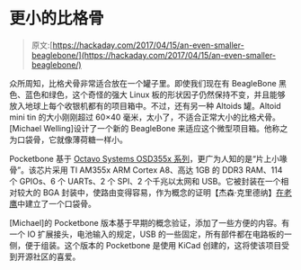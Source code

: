 # 更小的比格骨

> 原文:[https://hackaday.com/2017/04/15/an-even-smaller-beaglebone/](https://hackaday.com/2017/04/15/an-even-smaller-beaglebone/)

众所周知，比格犬骨非常适合放在一个罐子里。即使我们现在有 BeagleBone 黑色、蓝色和绿色，这个奇怪的强大 Linux 板的形状因子仍然保持不变，并且能够放入地球上每个收银机都有的项目箱中。不过，还有另一种 Altoids 罐。Altoid mini tin 的大小刚刚超过 60×40 毫米，太小了，不适合正常大小的比格犬骨。[Michael Welling]设计了一个新的 BeagleBone 来适应这个微型项目箱。他称之为口袋骨，它就像薄荷糖一样小。

Pocketbone 基于 [Octavo Systems OSD355x 系列](http://hackaday.com/2016/05/10/new-part-day-a-beaglebone-on-a-chip/)，更广为人知的是“片上小喙骨”。该芯片采用 TI AM355x ARM Cortex A8、高达 1GB 的 DDR3 RAM、114 个 GPIOs、6 个 UARTs、2 个 SPI、2 个千兆以太网和 USB。它被封装在一个相对较大的 BGA 封装中，使路由变得容易，作为概念的证明【杰森·克里德纳】[在老鹰](https://oshpark.com/shared_projects/GWqtFu43)中建立了一个口袋骨。

[Michael]的 Pocketbone 版本基于早期的概念验证，添加了一些方便的内容。有一个 IO 扩展接头，电池输入的规定，USB 的一些固定，所有部件都在电路板的一侧，便于组装。这个版本的 Pocketbone 是使用 KiCad 创建的，这将使该项目受到开源社区的喜爱。